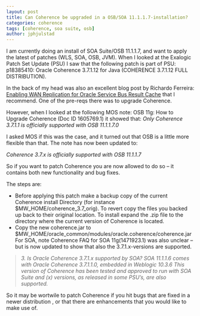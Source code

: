 ```yaml
---
layout: post
title: Can Coherence be upgraded in a OSB/SOA 11.1.1.7-installation?
categories: coherence
tags: [coherence, soa suite, osb]
author: jphjulstad
---
```


I am currently doing an install of SOA Suite/OSB 11.1.1.7, and want to apply the latest of patches (WLS, SOA, OSB, JVM). When I looked at the Exalogic Patch Set Update (PSU) I saw that the following patch is part of PSU: p18385410:
Oracle Coherence 3.7.1.12 for Java (COHERENCE 3.7.1.12 FULL DISTRIBUTION).

In the back of my head was also an excellent blog post by Richardo Ferreira: [Enabling WAN Replication for Oracle Service Bus Result Cache](https://blogs.oracle.com/middlewareplace/entry/enabling_wan_replication_on_oracle) that I recommend. One of the pre-reqs there was to upgrade Coherence.

However, when I looked at the following MOS note:  OSB 11g: How to Upgrade Coherence (Doc ID 1605769.1) it showed that:   *Only Coherence 3.7.1.1 is officially supported with OSB 11.1.1.7.0*

I asked MOS if this was the case, and it turned out that OSB is a little more flexible than that. The note has now been updated to:

*Coherence 3.7.x is officially supported with OSB 11.1.1.7*

So if you want to patch Coherence you are now allowed to do so – it contains both new functionality and bug fixes.

The steps are:

* Before applying this patch make a backup copy of the current Coherence install Directory (for instance  $MW_HOME/coherence_3.7_orig). To revert copy the files you backed up back to their original location.
To install expand the .zip file to the directory where the current version of Coherence is located.
* Copy the new coherence.jar to  $MW_HOME/oracle_common/modules/oracle.coherence/coherence.jar
For SOA, note Coherence FAQ for SOA 11g(1471923.1) was also unclear – but is now updated to show that also the 3.7.1.x-versions are supported.

> *3. Is Oracle Coherence 3.7.1.x supported by SOA? SOA 11.1.1.6 comes with Oracle Coherence 3.7.1.1.0, embedded in Weblogic 10.3.6 This version of Coherence has been tested and approved to run with SOA Suite and (x) versions, as released in some PSU’s, are also supported.*
 

So it may be wortwile to patch Coherence if you hit bugs that are fixed in a newer distribution , or that there are enhancements that you would like to make use of.
